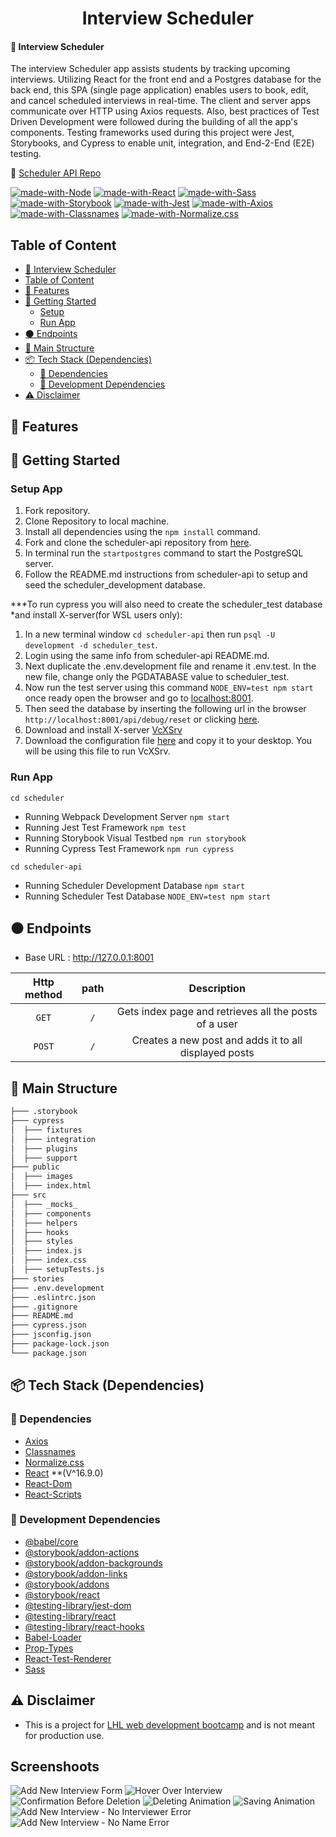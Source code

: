 <h1 align="center">Interview Scheduler</h1>

#### 🔗 Interview Scheduler
The interview Scheduler app assists students by tracking upcoming interviews. Utilizing React for the front end and a Postgres database for the back end, this SPA (single page application) enables users to book, edit, and cancel scheduled interviews in real-time. The client and server apps communicate over HTTP using Axios requests. Also, best practices of Test Driven Development were followed during the building of all the app's components. Testing frameworks used during this project were Jest, Storybooks, and Cypress to enable unit, integration, and End-2-End (E2E) testing.

🔗 [Scheduler API Repo](https://github.com/PavelKotlov/scheduler-api)

[![made-with-Node](https://img.shields.io/badge/Made%20with-Node.js%20-success)](https://nodejs.org/en/)
[![made-with-React](https://img.shields.io/badge/Made%20with-React%20-blue)]()
[![made-with-Sass](https://img.shields.io/badge/Made%20with-Sass%20-pink)]()
[![made-with-Storybook](https://img.shields.io/badge/Made%20with-Storybook%20-pink)]()
[![made-with-Jest](https://img.shields.io/badge/Made%20with-Jest%20-purple)]()
[![made-with-Axios](https://img.shields.io/badge/Made%20with-Axios%20-blue)]()
[![made-with-Classnames](https://img.shields.io/badge/Made%20with-Classnames%20-success)]()
[![made-with-Normalize.css](https://img.shields.io/badge/Made%20with-Normalize.css%20-success)]()



<!--https://axios-http.com/docs/intro -->

## Table of Content
- [🔗 Interview Scheduler](#-interview-scheduler)
- [Table of Content](#table-of-content)
- [🌟 Features](#-features)
- [🚀 Getting Started](#-getting-started)
  - [Setup](#-setup-app)
  - [Run App](#-run-app)
- [⚫ Endpoints](#-endpoints)
- [🧱 Main Structure](#-main-structure)
- [📦 Tech Stack (Dependencies)](#-tech-stack-dependencies)
  - [🔨 Dependencies](#-Dependencies)
  - [🧰 Development Dependencies](#-development-dependencies)
- [⚠️ Disclaimer](#️-disclaimer)

## 🌟 Features
<!-- add features -->
 
## 🚀 Getting Started

### Setup App
1. Fork repository.
2. Clone Repository to local machine.
3. Install all dependencies using the `npm install` command.
4. Fork and clone the scheduler-api repository from [here](https://github.com/lighthouse-labs/scheduler-api).
5. In terminal run the `startpostgres` command to start the PostgreSQL server.
6. Follow the README.md instructions from scheduler-api to setup and seed the scheduler_development database.

***To run cypress you will also need to create the scheduler_test database *and install X-server(for WSL users only):
1. In a new terminal window `cd scheduler-api` then run `psql -U development -d scheduler_test`.
2. Login using the same info from scheduler-api README.md.
3. Next duplicate the .env.development file and rename it .env.test. In the new file, change only the PGDATABASE value to scheduler_test.
4. Now run the test server using this command `NODE_ENV=test npm start` once ready open the browser and go to [localhost:8001](http://localhost:8001).
5. Then seed the database by inserting the following url in the browser `http://localhost:8001/api/debug/reset` or clicking [here](http://localhost:8001/api/debug/reset).
6. Download and install X-server [VcXSrv](https://sourceforge.net/projects/vcxsrv/)
7. Download the configuration file [here](https://drive.google.com/file/d/1xfaeGpQcF9sPAIUTMtFdAhUUryNDQ1tl/view) and copy it to your desktop. You will be using this file to run VcXSrv.

### Run App
`cd scheduler`
- Running Webpack Development Server `npm start`
- Running Jest Test Framework `npm test`
- Running Storybook Visual Testbed `npm run storybook`
- Running Cypress Test Framework `npm run cypress`

`cd scheduler-api` 
- Running Scheduler Development Database `npm start`
- Running Scheduler Test Database `NODE_ENV=test npm start`

## ⚫ Endpoints
- Base URL : http://127.0.0.1:8001
<!-- - Api URL : http://127.0.0.1:3000 -->

| <b> Http method </b> | path                             | Description                                                                             |
| :------------------: | :------------------------------: | :-------------------------------------------------------------------------------------: |
| `GET`                | `/`                              | Gets index page and retrieves all the posts of a user                                   |
| `POST`               | `/`                              | Creates a new post and adds it to all displayed posts                                   |

## 🧱 Main Structure
```sh
├─── .storybook                
├─── cypress
│  ├─── fixtures
│  ├─── integration
│  ├─── plugins
│  ├─── support
├─── public
│  ├─── images
│  ├─── index.html
├─── src
│  ├─── _mocks_
│  ├─── components
│  ├─── helpers
│  ├─── hooks
│  ├─── styles
│  ├─── index.js
│  ├─── index.css
│  ├─── setupTests.js
├─── stories
├─── .env.development
├─── .eslintrc.json
├─── .gitignore
├─── README.md
├─── cypress.json
├─── jsconfig.json
├─── package-lock.json
└─── package.json
```

## 📦 Tech Stack (Dependencies)

### 🔨 Dependencies
- [Axios](https://www.npmjs.com/package/axios/v/0.20.0)
- [Classnames](https://www.npmjs.com/package/classnames/v/2.2.6)
- [Normalize.css](https://www.npmjs.com/package/normalize.css/v/8.0.1)
- [React](https://react.dev/learn/start-a-new-react-project) **(V^16.9.0)
- [React-Dom](https://www.npmjs.com/package/react-dom/v/16.9.0)
- [React-Scripts](https://www.npmjs.com/package/react-scripts/v/3.4.4)

### 🧰 Development Dependencies
- [@babel/core](https://www.npmjs.com/package/@babel/core/v/7.4.3)
- [@storybook/addon-actions](https://www.npmjs.com/package/@storybook/addon-actions/v/5.0.10)
- [@storybook/addon-backgrounds](https://www.npmjs.com/package/@storybook/addon-backgrounds/v/5.0.10)
- [@storybook/addon-links](https://www.npmjs.com/package/@storybook/addon-links/v/5.0.10)
- [@storybook/addons](https://www.npmjs.com/package/@storybook/addons/v/5.0.10)
- [@storybook/react](https://www.npmjs.com/package/@storybook/react/v/5.0.10)
- [@testing-library/jest-dom](https://www.npmjs.com/package/@testing-library/jest-dom/v/4.0.0)
- [@testing-library/react](https://www.npmjs.com/package/@testing-library/react/v/8.0.7)
- [@testing-library/react-hooks](https://www.npmjs.com/package/@testing-library/react-hooks/v/8.0.1)
- [Babel-Loader](https://www.npmjs.com/package/babel-loader/v/8.1.0)
- [Prop-Types](https://www.npmjs.com/package/prop-types/v/15.8.1)
- [React-Test-Renderer](https://www.npmjs.com/package/react-test-renderer/v/16.9.0)
- [Sass](https://www.npmjs.com/package/sass/v/1.53.0)

## ⚠️ Disclaimer
- This is a project for [LHL web development bootcamp](https://www.lighthouselabs.ca/) and is not meant for production use.


## Screenshoots

![Add New Interview Form](https://user-images.githubusercontent.com/107829745/229013526-10121cf7-ce8d-4f08-8255-70b9a83b4e83.JPG)
![Hover Over Interview](https://user-images.githubusercontent.com/107829745/229013518-6a9df0a4-70d2-4acf-8648-d3ff267908b4.JPG)
![Confirmation Before Deletion](https://user-images.githubusercontent.com/107829745/229013516-e6a7a0cd-e7ae-4798-98cf-9fb7988df60f.JPG)
![Deleting Animation](https://user-images.githubusercontent.com/107829745/229013517-775f4b61-e6c1-4e48-929d-b16497ca9c13.JPG)
![Saving Animation](https://user-images.githubusercontent.com/107829745/229013519-ba5bd64c-8b5d-4c07-b990-0027f6b2d8d9.JPG)
![Add New Interview - No Interviewer Error](https://user-images.githubusercontent.com/107829745/229013523-6d63bed3-8c26-4a6c-a0b9-5018a4e0648b.JPG)
![Add New Interview - No Name Error](https://user-images.githubusercontent.com/107829745/229013525-d62bccf6-d470-40f6-b2d5-d229790893d5.JPG)
